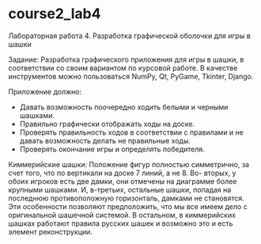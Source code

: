 # course2_lab4

Лабораторная работа 4.
Разработка графической оболочки для игры в шашки 

Задание: 
Разработка графического приложения для игры в шашки, в соответствии со своим вариантом по курсовой работе. В качестве инструментов можно пользоваться NumPy, Qt, PyGame, Tkinter, Django.

Приложение должно:
- Давать возможность поочередно ходить белыми и черными шашками.
- Правильно графически отображать ходы на доске.
- Проверять правильность ходов в соответствии с правилами и не давать возможность делать не правильные ходы.
- Проверять окончание игры и определять победителя.
 
Киммерийские шашки:
Положение фигур полностью симметрично, за
счет того, что по вертикали на доске 7 линий, а не 8. Во-
вторых, у обоих игроков есть две дамки, они отмечены на
диаграмме более крупными шашками. И, в-третьих, остальные шашки, попадая на
последнюю противоположную горизонталь, дамками не становятся. Эти особенности
позволяют предположить, что мы все имеем дело с оригинальной шашечной системой. В
остальном, в киммерийских шашках работают правила русских шашек и возможно это и
есть элемент реконструкции.
